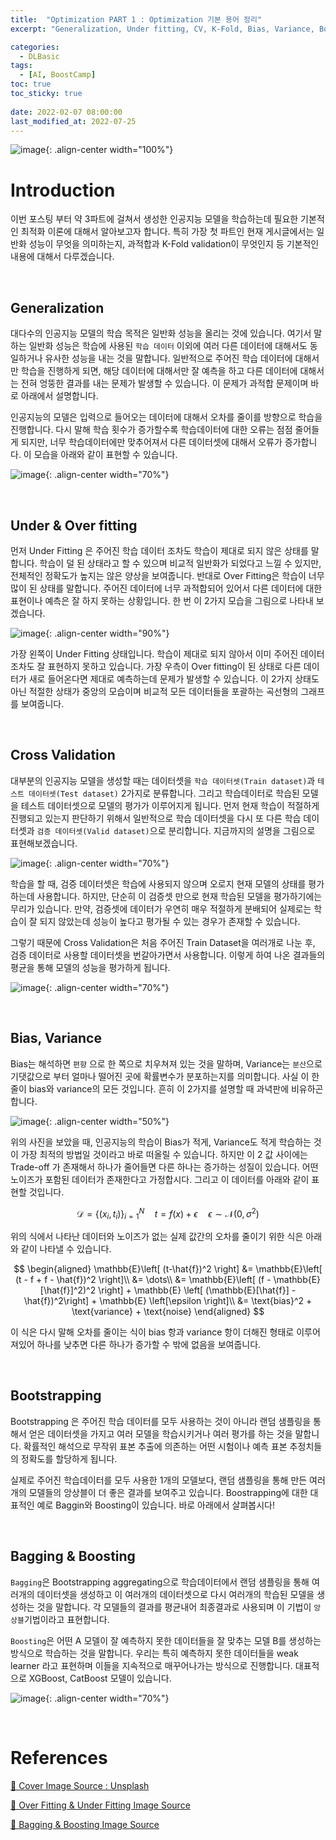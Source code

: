 ```yaml
---
title:  "Optimization PART 1 : Optimization 기본 용어 정리"
excerpt: "Generalization, Under fitting, CV, K-Fold, Bias, Variance, Bootstrap(Bagging, Boosting) 용어 정리"

categories:
  - DLBasic
tags:
  - [AI, BoostCamp]
toc: true
toc_sticky: true
 
date: 2022-02-07 08:00:00
last_modified_at: 2022-07-25
---
```


![image](https://user-images.githubusercontent.com/91870042/180658653-9df2033f-5e9e-4178-8283-2ad17f08c4c7.png){: .align-center width="100%"}

# Introduction

이번 포스팅 부터 약 3파트에 걸쳐서 생성한 인공지능 모델을 학습하는데 필요한 기본적인 최적화 이론에 대해서 알아보고자 합니다. 특히 가장 첫 파트인 현재 게시글에서는 일반화 성능이 무엇을 의미하는지, 과적합과 K-Fold validation이 무엇인지 등 기본적인 내용에 대해서 다루겠습니다.

<br>

## Generalization

대다수의 인공지능 모델의 학습 목적은 일반화 성능을 올리는 것에 있습니다. 여기서 말하는 일반화 성능은 학습에 사용된 `학습 데이터` 이외에 여러 다른 데이터에 대해서도 동일하거나 유사한 성능을 내는 것을 말합니다. 일반적으로 주어진 학습 데이터에 대해서만 학습을 진행하게 되면, 해당 데이터에 대해서만 잘 예측을 하고 다른 데이터에 대해서는 전혀 엉뚱한 결과를 내는 문제가 발생할 수 있습니다. 이 문제가 과적합 문제이며 바로 아래에서 설명합니다.

인공지능의 모델은 입력으로 들어오는 데이터에 대해서 오차를 줄이를 방향으로 학습을 진행합니다. 다시 말해 학습 횟수가 증가할수록 학습데이터에 대한 오류는 점점 줄어들게 되지만, 너무 학습데이터에만 맞추어져서 다른 데이터셋에 대해서 오류가 증가합니다. 이 모습을 아래와 같이 표현할 수 있습니다.

![image](https://user-images.githubusercontent.com/91870042/180654929-2a02ba3f-7693-4f32-9ced-c272d82c8c5c.png){: .align-center width="70%"}

<br>

## Under & Over fitting

먼저 Under Fitting 은 주어진 학습 데이터 조차도 학습이 제대로 되지 않은 상태를 말합니다. 학습이 덜 된 상태라고 할 수 있으며 비교적 일반화가 되었다고 느낄 수 있지만, 전체적인 정확도가 높지는 않은 양상을 보여줍니다. 반대로 Over Fitting은 학습이 너무 많이 된 상태를 말합니다. 주어진 데이터에 너무 과적합되어 있어서 다른 데이터에 대한 표현이나 예측은 잘 하지 못하는 상황입니다. 한 번 이 2가지 모습을 그림으로 나타내 보겠습니다.

![image](https://user-images.githubusercontent.com/91870042/180655209-79599feb-3a87-41de-b593-5fc4a2de5f0c.png){: .align-center width="90%"}

가장 왼쪽이 Under Fitting 상태입니다. 학습이 제대로 되지 않아서 이미 주어진 데이터 조차도 잘 표현하지 못하고 있습니다. 가장 우측이 Over fitting이 된 상태로 다른 데이터가 새로 들어온다면 제대로 예측하는데 문제가 발생할 수 있습니다. 이 2가지 상태도 아닌 적절한 상태가 중앙의 모습이며 비교적 모든 데이터들을 포괄하는 곡선형의 그래프를 보여줍니다.

<br>

## Cross Validation

대부분의 인공지능 모델을 생성할 때는 데이터셋을 `학습 데이터셋(Train dataset)`과 `테스트 데이터셋(Test dataset)` 2가지로 분류합니다. 그리고 학습데이터로 학습된 모델을 테스트 데이터셋으로 모델의 평가가 이루어지게 됩니다. 먼저 현재 학습이 적절하게 진행되고 있는지 판단하기 위해서 일반적으로 학습 데이터셋을 다시 또 다른 학습 데이터셋과 `검증 데이터셋(Valid dataset)`으로 분리합니다. 지금까지의 설명을 그림으로 표현해보겠습니다.

![image](https://user-images.githubusercontent.com/91870042/180655654-7e2260af-72ba-4109-9b12-a2a45c50d56e.png){: .align-center width="70%"}

학습을 할 때, 검증 데이터셋은 학습에 사용되지 않으며 오로지 현재 모델의 상태를 평가하는데 사용합니다. 하지만, 단순히 이 검증셋 만으로 현재 학습된 모델을 평가하기에는 무리가 있습니다. 만약, 검증셋에 데이터가 우연히 매우 적절하게 분배되어 실제로는 학습이 잘 되지 않았는데 성능이 높다고 평가될 수 있는 경우가 존재할 수 있습니다.

그렇기 때문에 Cross Validation은 처음 주어진 Train Dataset을 여러개로 나눈 후, 검증 데이터로 사용할 데이터셋을 번갈아가면서 사용합니다. 이렇게 하여 나온 결과들의 평균을 통해 모델의 성능을 평가하게 됩니다.

![image](https://user-images.githubusercontent.com/91870042/180655922-948bc0ce-2801-48f6-89e1-fd02de9b11f8.png){: .align-center width="70%"}


<br>

## Bias, Variance

Bias는 해석하면 `편향` 으로 한 쪽으로 치우쳐져 있는 것을 말하며, Variance는 `분산`으로 기댓값으로 부터 얼마나 떨어진 곳에 확률변수가 분포하는지를 의미합니다. 사실 이 한 줄이 bias와 variance의 모든 것입니다. 흔히 이 2가지를 설명할 때 과녁판에 비유하곤 합니다.

![image](https://user-images.githubusercontent.com/91870042/180656078-08fc2c34-3038-46dd-8499-37fffb9e7b66.png){: .align-center width="50%"}

위의 사진을 보았을 때, 인공지능의 학습이 Bias가 적게, Variance도 적게 학습하는 것이 가장 최적의 방법일 것이라고 바로 떠올릴 수 있습니다. 하지만 이 2 값 사이에는 Trade-off 가 존재해서 하나가 줄어들면 다른 하나는 증가하는 성질이 있습니다. 어떤 노이즈가 포함된 데이터가 존재한다고 가정합시다. 그리고 이 데이터를 아래와 같이 표현할 것입니다.

$$
\mathcal{D} = \{ (x_i, t_i)\}^N_{i=1} \quad t = f(x) + \epsilon \quad \epsilon \sim \mathcal{N}(0, \sigma^2)
$$

위의 식에서 나타난 데이터와 노이즈가 없는 실제 값간의 오차를 줄이기 위한 식은 아래와 같이 나타낼 수 있습니다.

$$
\begin{aligned}
\mathbb{E}\left[ (t-\hat{f})^2 \right] &= \mathbb{E}\left[ (t - f + f - \hat{f})^2 \right]\\
&= \dots\\
&= \mathbb{E}\left[ (f - \mathbb{E} [\hat{f}]^2)^2 \right] + \mathbb{E} \left[ (\mathbb{E}[\hat{f}] - \hat{f})^2\right] + \mathbb{E} \left[\epsilon \right]\\
&= \text{bias}^2 + \text{variance} + \text{noise}
\end{aligned}
$$

이 식은 다시 말해 오차를 줄이는 식이 bias 항과 variance 항이 더해진 형태로 이루어져있어 하나를 낮추면 다른 하나가 증가할 수 밖에 없음을 보여줍니다.

<br>

## Bootstrapping

Bootstrapping 은 주어진 학습 데이터를 모두 사용하는 것이 아니라 랜덤 샘플링을 통해서 얻은 데이터셋을 가지고 여러 모델을 학습시키거나 여러 평가를 하는 것을 말합니다. 확률적인 해석으로 무작위 표본 추출에 의존하는 어떤 시험이나 예측 표본 추정치들의 정확도를 할당하게 됩니다.

실제로 주어진 학습데이터를 모두 사용한 1개의 모델보다, 랜덤 샘플링을 통해 만든 여러개의 모델들의 앙상블이 더 좋은 결과를 보여주고 있습니다. Boostrapping에 대한 대표적인 예로 Baggin와 Boosting이 있습니다. 바로 아래에서 살펴봅시다!

<br>

## Bagging & Boosting

`Bagging`은 Bootstrapping aggregating으로 학습데이터에서 랜덤 샘플링을 통해 여러개의 데이터셋을 생성하고 이 여러개의 데이터셋으로 다시 여러개의 학습된 모델을 생성하는 것을 말합니다. 각 모델들의 결과를 평균내어 최종결과로 사용되며 이 기법이 `앙상블`기법이라고 표현합니다.

`Boosting`은 어떤 A 모델이 잘 예측하지 못한 데이터들을 잘 맞추는 모델 B를 생성하는 방식으로 학습하는 것을 말합니다. 우리는 특히 예측하지 못한 데이터들을 weak learner 라고 표현하며 이들을 지속적으로 매꾸어나가는 방식으로 진행합니다. 대표적으로 XGBoost, CatBoost 모델이 있습니다.

![image](https://user-images.githubusercontent.com/91870042/180658559-0fdd929d-bb68-483d-a0d8-9c91e34ff82f.png){: .align-center width="70%"}

<br>

# References

[🎨 Cover Image Source : Unsplash](https://unsplash.com/photos/L3d2KZJoiKk)

[🎨 Over Fitting & Under Fitting Image Source](https://www.researchgate.net/figure/llustration-of-the-underfitting-overfitting-issue-on-a-simple-regression-case-Data_fig2_339680577)

[🎨 Bagging & Boosting Image Source](https://seongjuhong.com/2021-01-17pm-ensemble-bagging-and-boosting/)

<!--

# Practical Gradient Descent method

1. Stochastic Gradient Descent(SGD)  
    한 번에 랜덤 데이터를 여러개 추출하여 입력값으로 사용하는 방법이며, 이에 대한 출력값을 업데이트 하면서 빠르게 전진한다.
  
2. Mini-batch gradient descent  
    batch-size의 샘플을 이용해서 gradient를 계산해서 업데이트

3. Batch gradient descent  
    한번에 모든 데이터를 이용해서 gradient의 평균을 이용해서 업데이트

## Batch-size  Matters
> It has been observed in practice that when using a larger batch there is a degradation in the quality in the quality of the model, as measured by its ability to generalize.

> We ... present numerical evidence that supports the view that large batch methods tend to converge sharp minimizers of the training and testing functions. In contrase, small-batch methods consistently converge to flat minimizers... this is due to the inherent noise in the gradient estimation.  
> -On large-batch Training for Deep Learning, 2017

위의 말을 정리하면 다음 2가지로 나눌 수 있다.
- `Batch크기를 크게하는 경우`: Sharp minimizers가 된다.
- `Batch크기를 작게하는 경우`: Flat minimizers가 된다.

minimizers는 Sharp보다는 Flat한 것이 Generalized가 더 잘되어 있기 때문에 `flat`을 사용하는 것이 좋다. 따라서 Batch크기를 작게하는 것이 테스트 데이터에 대한 결과값에 유사하다.

![image](https://user-images.githubusercontent.com/91870042/145227566-7d826e05-7d59-4c7b-8af9-ebcee2e67d5c.png){: .align-center width="70%"}

위의 그림을 봤을 때, Batch크기를 크게 하여 sharp minimum에 도달하였을 경우에는 테스트 데이터에 대한 결과값과의 차이가 커진다. (y절편의 차이값)

[📝 관련 논문: On Large-Batch Training for Deep Learning: Generalization Gap and Sharp Minima](https://arxiv.org/abs/1609.04836)

<br>

# Gradient Descent Methods
## Gradient Descent

$$ W_{t+1} \leftarrow W_t - \eta g_t $$

- \\(W\\) : 가중치 행렬
- \\(\eta\\) : 학습률
- \\(g_t\\) : 손실함수를 행렬에 대해서로 편미분한 값

계산된 기울기에 대해서 최소값을 찾기 위해서 다가가는 수식이다. 하지만, gradient에 대해 <u>학습률(\\(\eta\\))을 설정하기 어렵다는 단점과 local minimum에 수렴하는 단점</u>이 존재한다.

## momentum

$$ a_{t+1} \leftarrow \beta a_t + g_t $$

$$ W_{t+1} \leftarrow W_t - \eta a_{t+1}$$

- \\(\beta\\) : 가속도의 역학을 하는 hyperparameter.

`momentum`은 경사하강법을 통해 \\(W\\)가 이동하는 과정에서 일종의 관성을 부여하는 것이다. \\(W\\) 값을 업데이트 할때, 이전의 방향을 반영하여 그 쪽 방향으로 진행한다. 장점으로 `local minimum`을 피하고 `global minimum`의 값에 도달하게 한다.

쉽게 말해서, momentum을 적용하면, GD로 이동하는 거리보다 더 많이 이동한다.

## nesterov accelerated gradient

$$ a_{t+1} \leftarrow \beta a_t + \nabla f(W_t-\eta\beta a_t) $$

$$ W_{t+1} \leftarrow W_t-\eta a_{t+1}$$

NAG는 momentum과 비슷하게, 관성을 부여해서 결과값을 이동한다. momentum과의 차이점은 \\(g_t\\)부분인데, 다음 지점의 기울기를 계산한 것이다. 현재 a라는 정보가 있으면, 그 방향으로 가보고 간곳의 기울기를 계산해서 더하는 방식이다. 

![image](https://user-images.githubusercontent.com/91870042/145229445-dea1fa3c-0ca7-4210-824f-43f326c9e8da.png){: .align-center width="70%"}

## Adagrad
경사하강법에서 데이터의 학습률\\(\eta\\)를 설정하는 것은 중요하다. 학습률을 너무 높거나 낮게하면 학습이 안되기 때문이다. 이런점을 보완해서 만든 것이 `Adagrad(Adaptive Gradient)`이다.

$$ W_{t+1} = W_t - \frac{\eta}{\sqrt{G_t + \epsilon}}g_t $$

- \\(G_t\\) : 지금까지 변화한 값을 제곱해서 모두 더한 값
- \\(\epsilon\\) : 분모가 0이 되는 것을 방지하는 값. 일반적으로 \\(1e^{-7}\\)로 설정한다

학습률의 조정은 **지금까지 변화한 변수들은 최저치에 근접했을 확률이 높을 것으로 보고 학습률을 적게** 한다. 적게 변화한 변수들은 최저치 값에 도달하기 위해서 많이 이동해야할 확률이 높기 때문에 학습률을 크게 한다. 그러기 위해서는 지금까지의 변화한 수치를 저장하는 값이 필요한데 \\(G_t\\)에 저장되어 있다.

위의 식에서 \\(\epsilon\\)는 분모가 0이되는 것을 방지하는 값이다. 때에 따라서는 \\(\epsilon\\)값을 얼만큼 설정하느냐에 따라서 학습의 결과가 크게 변동된다. 하지만 \\(G_t\\)는 시간이 지날수록 그 값은 매우 커지는데, 그렇게 되면 학습률 \\(\epsilon\\)는 0에 가까워져 학습이 안되는 문제가 발생한다.

하지만 위에서는 \\(G_t\\) 의 값이 무한대로 커져버리면, 학습이 거의 멈춰진다는 단점이 있다.

## Adadelta

$$ G_t = \gamma G_{t-1} + (1-\gamma)g_t^2 $$

$$ W_{t+1} = W_t - \frac{\sqrt{H_{t-1}+\epsilon}}{\sqrt{G_t+\epsilon}}g_t$$

$$ H_t = \gamma H_{t-1} + (1-\gamma)(\Delta W_t)^2 $$

`Adadelta`는 `Adagrad`의 문제점을 보완하기 위해서 나왔다. 분모를 구할 때 제곱합을 누적하지 않고 지수평균을 사용한다. 단, 여기서는 \\(\eta\\) 대신, 변화값의 제곱을 가지고 지수평균 값을 사용한다. 이는 학습이 끝나지 않았는데, 학습률이 0에 가까워지는 Adagrad의 문제를 해결한다.

조금 더 풀어쓰면, 연속적으로 가중평균을 취하는 것은 과거의 gradient값을 지수적으로 감소시킬 수 있다. 따라서 Adadelta는 분모가 과도하게 작아지는 것을 방지하기 위해서 시점 \\(t\\) 에서의 기울기 변화를 크게 반영시키고 이전, 과거의 기울기 변화는 적게 반영시킨다.

**Adadelta에는 학습률이 존재하지 않는다.**

## RMSprop
**RMSprop**역시 Adagrad의 문제점을 해결하며, Adadelta에 대해서 learning rate를 추가한 개념이다.

$$ G_t = \gamma G_{t-1} + (1-\gamma)g_t^2 $$

$$ W_{t+1} = W_t - \frac{\eta}{\sqrt{G_t+\epsilon}}g_t$$

## Adam

$$ m_t = \beta_1 m_{t-1} + (1-\beta_1)g_t $$

$$ v_t = \beta_2 v_{t-1} + (1-\beta_2)g_t^2 $$

$$ W_{t+1} = W_t - \frac{\eta}{\sqrt{v_t + \epsilon}}\frac{\sqrt{1-\beta_2^t}}{1-\beta_1^t}m_t $$

Gradient 함수중에서 가장 무난하게 사용이 된다. 앞에서 말한 `Momentum`과 `Adagrad`를 섞은 함수이다.

<br>

# Regularization
위에서 알아본 `overfitting`이 일어나지 않도록, 적절하게 학습을 하게하는 역할을 한다.

## Early stopping
학습 데이터를 이용해 학습을 하다가 일정 시점이 되면 학습을 멈추는 것이다. validate data를 통해 모델 성능을 평가하고, 그 차이가 증가하는 경향이 있다면, 학습을 종료시킨다.

![image](https://user-images.githubusercontent.com/91870042/145232468-ba86e053-3748-4ede-bf0d-7b74c31a0a10.png){: .align-center width="70%"}

**Early Stopping**을 하기 위해서는 추가적인 validation data가 필요하다. 이를 생성하기 위해서 cross-validation기법이나, k-fold validation기법을 사용해볼 수 있다.

## parameter norm penalty
parameter가 너무 커지지 않도록 만드는 것으로 Neural Network의 가중치행렬 \\(W\\)를 작게 만드는것이다. 학습과정에서 큰 가중치에 대해서는 그에 상응하는 큰 페널티를 부과하여 `overfitting`을 억제한다.

\\(L_2\\) 파라미터는 ridge회귀분석 또는 tikhonov 정규화로도 알려져 있다.

$$ \text{total cost} = \text{loss}(D; W) + \frac{\alpha}{2}\|W\|_2^2 $$

## data augmentation
데이터가 무한히 많으면, 왠만하면 잘된다. 어떤식으로든 데이터를 이용해서 추가적인 데이터를 생성하는 것이다. 라벨이 변환되지 않는 한에서 추가적으로 데이터를 생산하는 것이 좋다.

![image](https://user-images.githubusercontent.com/91870042/145233009-3bb3b08e-39e1-4cf5-b5ba-549b85b8ff30.png){: .align-center width="70%"}

`MNIST 데이터`를 예로 들자면, 4와 같은 숫자를 뒤집거나 살짝 회전시킨 학습데이터를 추가할 수 있지만, 6의 경우 뒤집으면 9가 되기 때문에 라벨이 바뀌어버린다. 따라서 이런 경우 뒤집는 행위는 할 수 없다.

## Noise Robustness
입력과 weight에 노이즈를 섞어서 테스트를 더 강하게 한다. 최종적으로 이상치나 noise가 섞여 있어도 좋은 결과를 낼 수 있게 만드는 것이다.

![image](https://user-images.githubusercontent.com/91870042/145233233-8b107b17-b729-4b21-8fbe-ae0b2c06bf26.png){: .align-center width="70%"}


## label smoothing
학습데이터들 중 2개를 뽑아서 두 데이터를 섞는 것이다. 섞는 방식은 아래와 같은 방법들이 있다.

![image](https://user-images.githubusercontent.com/91870042/145233354-3e8e56e1-9b58-4fa6-b431-c8358d628dad.png){: .align-center width="70%"}

위의 방법을 들인 노력대비 성능이 크게 향상될 수 있어서 알아두는 것이 좋다.

## drop out
`drop out`은 neural network의 일부 레이어를 사용하지 않으면서 학습을 진행하는 것이다. 이를 통해 매번 다른 노드가 학습되기 때문에 전체 가중치가 overfitting되는 것을 방지할 수 있다.

![image](https://user-images.githubusercontent.com/91870042/145233570-0636de00-8996-4cad-baf6-f5caba23bc42.png){: .align-center width="70%"}

## batch normalization
배치 정규화는 평균과 분산을 조정하는 과정이 별도의 과정으로 떼어지지 않고 신경망 안에서 포함되어 학습되어 평균과 분산을 조정하는 방법이다. Neural Network의 각 레이어마다 정규화하는 레이어를 두어서 변형된 분포가 나오지 않도록 조절하는 방법이다.

![image](https://user-images.githubusercontent.com/91870042/145234280-75aea743-d742-4f76-af21-44161d47c5b3.png){: .align-center width="70%"}

<br>

# References

[📘 [Deep Learning] 배치 정규화](https://eehoeskrap.tistory.com/430)

[📘 인공신경망 - Parameter Norm Penalies](https://munjeongkang.github.io/ANN4/)

[📘 신경망에서 과적합을 방지하기 위한 방법](https://velog.io/@yuns_u/%EA%B3%BC%EC%A0%81%ED%95%A9%EC%9D%84-%EB%B0%A9%EC%A7%80%ED%95%98%EA%B8%B0-%EC%9C%84%ED%95%9C-%EB%B0%A9%EB%B2%95Regularization-Strategies)

[📘 딥러닝을 위한 경사하강법 비교](https://www.koreascience.or.kr/article/JAKO202013261023095.pdf)

-->